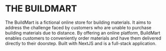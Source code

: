# THE BUILDMART

The BuildMart is a fictional online store for building materials. It aims to address the challenge faced by customers who are unable to purchase building materials due to distance. By offering an online platform, BuildMart enables customers to conveniently order materials and have them delivered directly to their doorstep. Built with NextJS and is a full-stack application.

